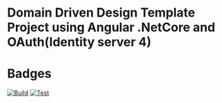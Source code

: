# Domain Driven Design Template Project using Angular .NetCore and OAuth(Identity server 4)

# Badges

[![Build](https://github.com/IulianOctavianPreda/DDD_Template_Project-Angular_.NetCore_OAuth/workflows/build/badge.svg)](https://github.com/IulianOctavianPreda/DDD_Template_Project-Angular_.NetCore_OAuth/actions)
[![Test](https://github.com/IulianOctavianPreda/DDD_Template_Project-Angular_.NetCore_OAuth/workflows/test/badge.svg)](https://github.com/IulianOctavianPreda/DDD_Template_Project-Angular_.NetCore_OAuth/actions)
